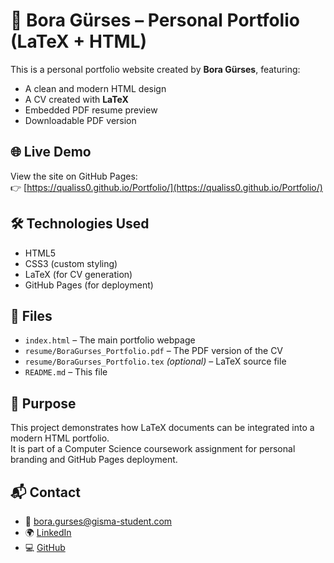 # 📄 Bora Gürses – Personal Portfolio (LaTeX + HTML)

This is a personal portfolio website created by **Bora Gürses**, featuring:

- A clean and modern HTML design
- A CV created with **LaTeX**
- Embedded PDF resume preview
- Downloadable PDF version

## 🌐 Live Demo

View the site on GitHub Pages:  
👉 [https://qualiss0.github.io/Portfolio/](https://qualiss0.github.io/Portfolio/)

## 🛠 Technologies Used

- HTML5
- CSS3 (custom styling)
- LaTeX (for CV generation)
- GitHub Pages (for deployment)

## 📄 Files

- `index.html` – The main portfolio webpage
- `resume/BoraGurses_Portfolio.pdf` – The PDF version of the CV
- `resume/BoraGurses_Portfolio.tex` *(optional)* – LaTeX source file
- `README.md` – This file

## 🧠 Purpose

This project demonstrates how LaTeX documents can be integrated into a modern HTML portfolio.  
It is part of a Computer Science coursework assignment for personal branding and GitHub Pages deployment.

## 📬 Contact

- 📧 bora.gurses@gisma-student.com  
- 🌍 [LinkedIn](https://linkedin.com/in/bora-gürses-29b0232ba)  
- 💻 [GitHub](https://github.com/Qualiss0)
